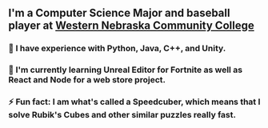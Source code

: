 <!--
**itsjustmegus/itsjustmegus** is a ✨ _special_ ✨ repository because its `README.md` (this file) appears on your GitHub profile.

Here are some ideas to get you started:

- 🔭 I’m currently working on ...
- 🌱 I’m currently learning ...
- 👯 I’m looking to collaborate on ...
- 🤔 I’m looking for help with ...
- 💬 Ask me about ...
- 📫 How to reach me: ...
- 😄 Pronouns: ...
- ⚡ Fun fact: ...
-->

## I'm a Computer Science Major and baseball player at [Western Nebraska Community College](https://www.wncc.edu/)


### 🔭 I have experience with Python, Java, C++, and Unity.
### 🌱 I'm currently learning Unreal Editor for Fortnite as well as React and Node for a web store project.
### ⚡ Fun fact: I am what's called a Speedcuber, which means that I solve Rubik's Cubes and other similar puzzles really fast.
